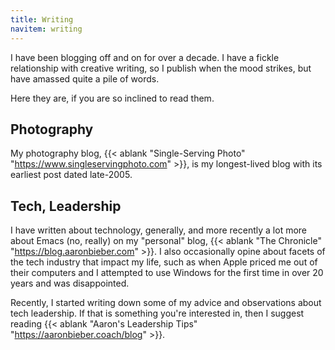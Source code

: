 ```yaml
---
title: Writing
navitem: writing
---
```


I have been blogging off and on for over a decade. I have a fickle relationship
with creative writing, so I publish when the mood strikes, but have amassed
quite a pile of words.

Here they are, if you are so inclined to read them.

## Photography

My photography blog, {{< ablank "Single-Serving Photo" "https://www.singleservingphoto.com" >}},
is my longest-lived blog with its earliest post dated late-2005.

## Tech, Leadership

I have written about technology, generally, and more recently a lot more about
Emacs (no, really) on my "personal" blog,
{{< ablank "The Chronicle" "https://blog.aaronbieber.com" >}}.
I also occasionally opine about facets of the tech industry that impact my life,
such as when Apple priced me out of their computers and I attempted to use
Windows for the first time in over 20 years and was disappointed.

Recently, I started writing down some of my advice and observations about tech
leadership. If that is something you're interested in, then I suggest reading
{{< ablank "Aaron's Leadership Tips" "https://aaronbieber.coach/blog" >}}.
